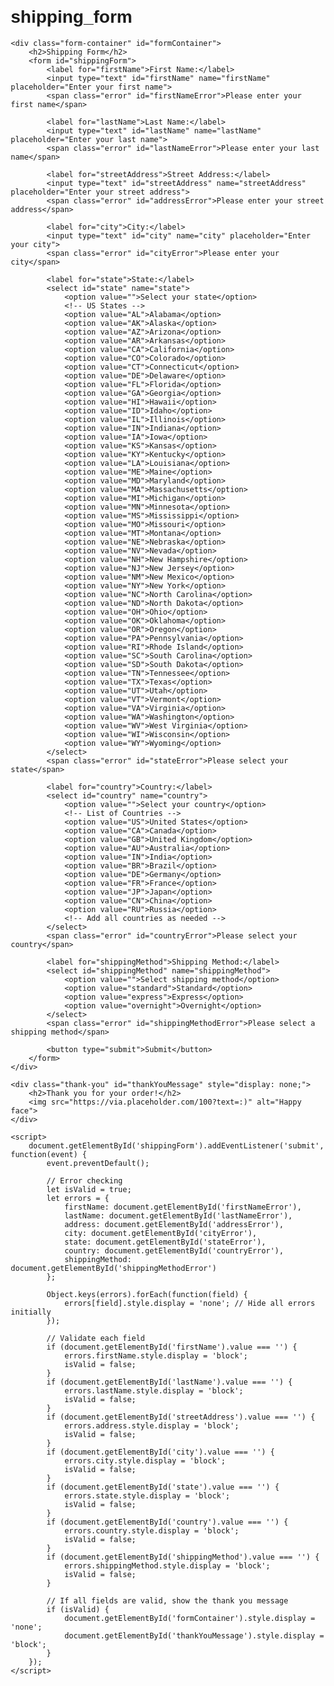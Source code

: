# shipping_form
<!DOCTYPE html>
<html lang="en">
<head>
    <meta charset="UTF-8">
    <meta name="viewport" content="width=device-width, initial-scale=1.0">
    <title>Shipping Form</title>
    <style>
        body {
            font-family: Arial, sans-serif;
            margin: 20px;
        }
        .form-container {
            max-width: 600px;
            margin: auto;
            padding: 20px;
            background-color: #f9f9f9;
            border: 1px solid #ccc;
            border-radius: 10px;
        }
        label {
            display: block;
            margin-bottom: 5px;
        }
        input, select, textarea {
            width: 100%;
            padding: 10px;
            margin-bottom: 15px;
            border: 1px solid #ccc;
            border-radius: 5px;
        }
        .error {
            color: red;
            font-size: 12px;
            display: none;
        }
        button {
            padding: 10px 20px;
            background-color: green;
            color: white;
            border: none;
            border-radius: 5px;
            cursor: pointer;
        }
        button:hover {
            background-color: darkgreen;
        }
        .thank-you {
            text-align: center;
            margin-top: 50px;
        }
        .thank-you img {
            width: 100px;
            height: 100px;
        }
    </style>
</head>
<body>

    <div class="form-container" id="formContainer">
        <h2>Shipping Form</h2>
        <form id="shippingForm">
            <label for="firstName">First Name:</label>
            <input type="text" id="firstName" name="firstName" placeholder="Enter your first name">
            <span class="error" id="firstNameError">Please enter your first name</span>

            <label for="lastName">Last Name:</label>
            <input type="text" id="lastName" name="lastName" placeholder="Enter your last name">
            <span class="error" id="lastNameError">Please enter your last name</span>

            <label for="streetAddress">Street Address:</label>
            <input type="text" id="streetAddress" name="streetAddress" placeholder="Enter your street address">
            <span class="error" id="addressError">Please enter your street address</span>

            <label for="city">City:</label>
            <input type="text" id="city" name="city" placeholder="Enter your city">
            <span class="error" id="cityError">Please enter your city</span>

            <label for="state">State:</label>
            <select id="state" name="state">
                <option value="">Select your state</option>
                <!-- US States -->
                <option value="AL">Alabama</option>
                <option value="AK">Alaska</option>
                <option value="AZ">Arizona</option>
                <option value="AR">Arkansas</option>
                <option value="CA">California</option>
                <option value="CO">Colorado</option>
                <option value="CT">Connecticut</option>
                <option value="DE">Delaware</option>
                <option value="FL">Florida</option>
                <option value="GA">Georgia</option>
                <option value="HI">Hawaii</option>
                <option value="ID">Idaho</option>
                <option value="IL">Illinois</option>
                <option value="IN">Indiana</option>
                <option value="IA">Iowa</option>
                <option value="KS">Kansas</option>
                <option value="KY">Kentucky</option>
                <option value="LA">Louisiana</option>
                <option value="ME">Maine</option>
                <option value="MD">Maryland</option>
                <option value="MA">Massachusetts</option>
                <option value="MI">Michigan</option>
                <option value="MN">Minnesota</option>
                <option value="MS">Mississippi</option>
                <option value="MO">Missouri</option>
                <option value="MT">Montana</option>
                <option value="NE">Nebraska</option>
                <option value="NV">Nevada</option>
                <option value="NH">New Hampshire</option>
                <option value="NJ">New Jersey</option>
                <option value="NM">New Mexico</option>
                <option value="NY">New York</option>
                <option value="NC">North Carolina</option>
                <option value="ND">North Dakota</option>
                <option value="OH">Ohio</option>
                <option value="OK">Oklahoma</option>
                <option value="OR">Oregon</option>
                <option value="PA">Pennsylvania</option>
                <option value="RI">Rhode Island</option>
                <option value="SC">South Carolina</option>
                <option value="SD">South Dakota</option>
                <option value="TN">Tennessee</option>
                <option value="TX">Texas</option>
                <option value="UT">Utah</option>
                <option value="VT">Vermont</option>
                <option value="VA">Virginia</option>
                <option value="WA">Washington</option>
                <option value="WV">West Virginia</option>
                <option value="WI">Wisconsin</option>
                <option value="WY">Wyoming</option>
            </select>
            <span class="error" id="stateError">Please select your state</span>

            <label for="country">Country:</label>
            <select id="country" name="country">
                <option value="">Select your country</option>
                <!-- List of Countries -->
                <option value="US">United States</option>
                <option value="CA">Canada</option>
                <option value="GB">United Kingdom</option>
                <option value="AU">Australia</option>
                <option value="IN">India</option>
                <option value="BR">Brazil</option>
                <option value="DE">Germany</option>
                <option value="FR">France</option>
                <option value="JP">Japan</option>
                <option value="CN">China</option>
                <option value="RU">Russia</option>
                <!-- Add all countries as needed -->
            </select>
            <span class="error" id="countryError">Please select your country</span>

            <label for="shippingMethod">Shipping Method:</label>
            <select id="shippingMethod" name="shippingMethod">
                <option value="">Select shipping method</option>
                <option value="standard">Standard</option>
                <option value="express">Express</option>
                <option value="overnight">Overnight</option>
            </select>
            <span class="error" id="shippingMethodError">Please select a shipping method</span>

            <button type="submit">Submit</button>
        </form>
    </div>

    <div class="thank-you" id="thankYouMessage" style="display: none;">
        <h2>Thank you for your order!</h2>
        <img src="https://via.placeholder.com/100?text=:)" alt="Happy face">
    </div>

    <script>
        document.getElementById('shippingForm').addEventListener('submit', function(event) {
            event.preventDefault();

            // Error checking
            let isValid = true;
            let errors = {
                firstName: document.getElementById('firstNameError'),
                lastName: document.getElementById('lastNameError'),
                address: document.getElementById('addressError'),
                city: document.getElementById('cityError'),
                state: document.getElementById('stateError'),
                country: document.getElementById('countryError'),
                shippingMethod: document.getElementById('shippingMethodError')
            };

            Object.keys(errors).forEach(function(field) {
                errors[field].style.display = 'none'; // Hide all errors initially
            });

            // Validate each field
            if (document.getElementById('firstName').value === '') {
                errors.firstName.style.display = 'block';
                isValid = false;
            }
            if (document.getElementById('lastName').value === '') {
                errors.lastName.style.display = 'block';
                isValid = false;
            }
            if (document.getElementById('streetAddress').value === '') {
                errors.address.style.display = 'block';
                isValid = false;
            }
            if (document.getElementById('city').value === '') {
                errors.city.style.display = 'block';
                isValid = false;
            }
            if (document.getElementById('state').value === '') {
                errors.state.style.display = 'block';
                isValid = false;
            }
            if (document.getElementById('country').value === '') {
                errors.country.style.display = 'block';
                isValid = false;
            }
            if (document.getElementById('shippingMethod').value === '') {
                errors.shippingMethod.style.display = 'block';
                isValid = false;
            }

            // If all fields are valid, show the thank you message
            if (isValid) {
                document.getElementById('formContainer').style.display = 'none';
                document.getElementById('thankYouMessage').style.display = 'block';
            }
        });
    </script>

</body>
</html>
